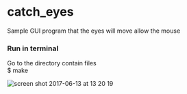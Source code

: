 # catch_eyes
Sample GUI program that the eyes will move allow the mouse

### Run in terminal
Go to the directory contain files <br />
$ make


![screen shot 2017-06-13 at 13 20 19](https://user-images.githubusercontent.com/13424602/27095345-5273f430-503b-11e7-92bf-ab165000f614.png)
